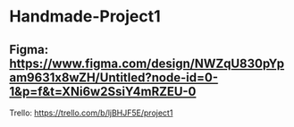 # Handmade-Project1

Figma: https://www.figma.com/design/NWZqU830pYpam9631x8wZH/Untitled?node-id=0-1&p=f&t=XNi6w2SsiY4mRZEU-0
-------
Trello: https://trello.com/b/ljBHJF5E/project1
